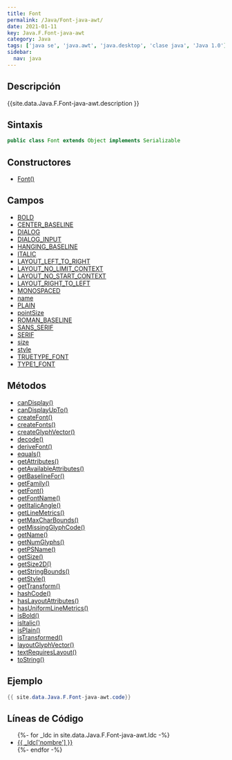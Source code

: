 ```yaml
---
title: Font
permalink: /Java/Font-java-awt/
date: 2021-01-11
key: Java.F.Font-java-awt
category: Java
tags: ['java se', 'java.awt', 'java.desktop', 'clase java', 'Java 1.0']
sidebar: 
  nav: java
---
```


## Descripción
{{site.data.Java.F.Font-java-awt.description }}

## Sintaxis
~~~java
public class Font extends Object implements Serializable
~~~

## Constructores
* [Font()](/Java/Font-java-awt/Font/)

## Campos
* [BOLD](/Java/Font-java-awt/BOLD)
* [CENTER_BASELINE](/Java/Font-java-awt/CENTER_BASELINE)
* [DIALOG](/Java/Font-java-awt/DIALOG)
* [DIALOG_INPUT](/Java/Font-java-awt/DIALOG_INPUT)
* [HANGING_BASELINE](/Java/Font-java-awt/HANGING_BASELINE)
* [ITALIC](/Java/Font-java-awt/ITALIC)
* [LAYOUT_LEFT_TO_RIGHT](/Java/Font-java-awt/LAYOUT_LEFT_TO_RIGHT)
* [LAYOUT_NO_LIMIT_CONTEXT](/Java/Font-java-awt/LAYOUT_NO_LIMIT_CONTEXT)
* [LAYOUT_NO_START_CONTEXT](/Java/Font-java-awt/LAYOUT_NO_START_CONTEXT)
* [LAYOUT_RIGHT_TO_LEFT](/Java/Font-java-awt/LAYOUT_RIGHT_TO_LEFT)
* [MONOSPACED](/Java/Font-java-awt/MONOSPACED)
* [name](/Java/Font-java-awt/name)
* [PLAIN](/Java/Font-java-awt/PLAIN)
* [pointSize](/Java/Font-java-awt/pointSize)
* [ROMAN_BASELINE](/Java/Font-java-awt/ROMAN_BASELINE)
* [SANS_SERIF](/Java/Font-java-awt/SANS_SERIF)
* [SERIF](/Java/Font-java-awt/SERIF)
* [size](/Java/Font-java-awt/size)
* [style](/Java/Font-java-awt/style)
* [TRUETYPE_FONT](/Java/Font-java-awt/TRUETYPE_FONT)
* [TYPE1_FONT](/Java/Font-java-awt/TYPE1_FONT)

## Métodos
* [canDisplay()](/Java/Font-java-awt/canDisplay)
* [canDisplayUpTo()](/Java/Font-java-awt/canDisplayUpTo)
* [createFont()](/Java/Font-java-awt/createFont)
* [createFonts()](/Java/Font-java-awt/createFonts)
* [createGlyphVector()](/Java/Font-java-awt/createGlyphVector)
* [decode()](/Java/Font-java-awt/decode)
* [deriveFont()](/Java/Font-java-awt/deriveFont)
* [equals()](/Java/Font-java-awt/equals)
* [getAttributes()](/Java/Font-java-awt/getAttributes)
* [getAvailableAttributes()](/Java/Font-java-awt/getAvailableAttributes)
* [getBaselineFor()](/Java/Font-java-awt/getBaselineFor)
* [getFamily()](/Java/Font-java-awt/getFamily)
* [getFont()](/Java/Font-java-awt/getFont)
* [getFontName()](/Java/Font-java-awt/getFontName)
* [getItalicAngle()](/Java/Font-java-awt/getItalicAngle)
* [getLineMetrics()](/Java/Font-java-awt/getLineMetrics)
* [getMaxCharBounds()](/Java/Font-java-awt/getMaxCharBounds)
* [getMissingGlyphCode()](/Java/Font-java-awt/getMissingGlyphCode)
* [getName()](/Java/Font-java-awt/getName)
* [getNumGlyphs()](/Java/Font-java-awt/getNumGlyphs)
* [getPSName()](/Java/Font-java-awt/getPSName)
* [getSize()](/Java/Font-java-awt/getSize)
* [getSize2D()](/Java/Font-java-awt/getSize2D)
* [getStringBounds()](/Java/Font-java-awt/getStringBounds)
* [getStyle()](/Java/Font-java-awt/getStyle)
* [getTransform()](/Java/Font-java-awt/getTransform)
* [hashCode()](/Java/Font-java-awt/hashCode)
* [hasLayoutAttributes()](/Java/Font-java-awt/hasLayoutAttributes)
* [hasUniformLineMetrics()](/Java/Font-java-awt/hasUniformLineMetrics)
* [isBold()](/Java/Font-java-awt/isBold)
* [isItalic()](/Java/Font-java-awt/isItalic)
* [isPlain()](/Java/Font-java-awt/isPlain)
* [isTransformed()](/Java/Font-java-awt/isTransformed)
* [layoutGlyphVector()](/Java/Font-java-awt/layoutGlyphVector)
* [textRequiresLayout()](/Java/Font-java-awt/textRequiresLayout)
* [toString()](/Java/Font-java-awt/toString)

## Ejemplo
~~~java
{{ site.data.Java.F.Font-java-awt.code}}
~~~

## Líneas de Código
<ul>
{%- for _ldc in site.data.Java.F.Font-java-awt.ldc -%}
   <li>
       <a href="{{_ldc['url'] }}">{{ _ldc['nombre'] }}</a>
   </li>
{%- endfor -%}
</ul>
